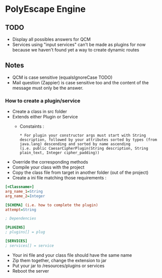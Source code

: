 # PolyEscape Engine

## TODO

- Display all possibles answers for QCM
- Services using "input services" can't be made as plugins for now because we haven't found yet a way to create dynamic routes

## Notes

- QCM is case sensitive (equalsIgnoreCase TODO)
- Mail question (Zappier) is case sensitive too and the content of the message must only be the answer.


### How to create a plugin/service

- Create a class in src folder
- Extends either Plugin or Service
  - Constaints :

        * For plugin your constructor args must start with String description, followed by your attributes sorted by types (from java.lang) descending and sorted by name ascending
        (i.e. public CaesarCipherPlugin(String description, String plain_text, Integer cipher_padding))

- Override the corresponding methods
- Compile your class with the project
- Copy the class file from target in another folder (out of the project)
- Create a ini file matching those requirements :

```ini
[<Classname>]
arg_name_1=String
arg_name_2=Integer

[SCHEMA] (i.e. how to complete the plugin)
attempt=String

; Dependencies

[PLUGINS]
; plugins[] = plug

[SERVICES]
; services[] = service
```

- Your ini file and your class file should have the same name
- Zip them together, change the extension to jar
- Put your jar to /resources/plugins or services
- Reboot the server
